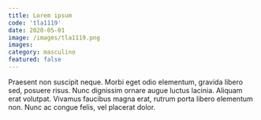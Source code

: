 ```yaml
---
title: Lorem ipsum
code: 'tla1119'
date: 2020-05-01
image: /images/tla1119.png
images:
category: masculino
featured: false
---
```


Praesent non suscipit neque. Morbi eget odio elementum, gravida libero sed, posuere risus. Nunc dignissim ornare augue luctus lacinia. Aliquam erat volutpat. Vivamus faucibus magna erat, rutrum porta libero elementum non. Nunc ac congue felis, vel placerat dolor.
